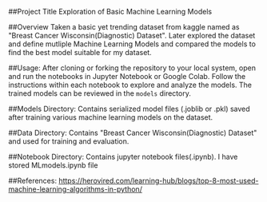 ##Project Title
Exploration of Basic Machine Learning Models

##Overview
Taken a basic yet trending dataset from kaggle named as "Breast Cancer Wisconsin(Diagnostic) Dataset". Later explored the dataset and define mutliple Machine Learning Models and compared the models to find the best model suitable for my dataset.

##Usage:
After cloning or forking the repository to your local system, open and run the notebooks in Jupyter Notebook or Google Colab. Follow the instructions within each notebook to explore and analyze the models. The trained models can be reviewed in the `models` directory.


##Models Directory:
Contains serialized model files (.joblib or .pkl) saved after training various machine learning models on the dataset.

##Data Directory:
Contains "Breast Cancer Wisconsin(Diagnostic) Dataset" and used for training and evaluation.

##Notebook Directory:
Contains jupyter notebook files(.ipynb). I have stored MLmodels.ipynb file

##References:
https://herovired.com/learning-hub/blogs/top-8-most-used-machine-learning-algorithms-in-python/